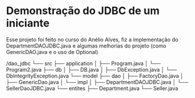 # Demonstração do JDBC de um iniciante

Esse projeto foi feito no curso do Anélio Alves, fiz a implementação do DepartmentDAOJDBC.java e algumas melhorias do projeto (como GenericDAO.java e o uso de Optional)

/dao_jdbc
└── src
    ├── application
    │   ├── Program.java
    │   └── Program2.java
    ├── db
    │   ├── DB.java
    │   ├── DbException.java
    │   └── DbIntegrityException.java
    └── model
        ├── dao
        │   ├── FactoryDao.java
        │   ├── GenericDao.java
        │   └── impl
        │       ├── DepartmentDAOJDBC.java
        │       └── SellerDaoJDBC.java
        └── entites
            ├── Department.java
            └── Seller.java

